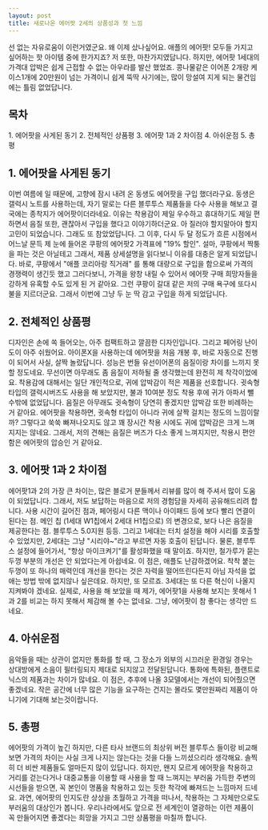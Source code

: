 ```yaml
---
layout: post
title: 새로나온 에어팟 2세의 상품성과 첫 느낌
---
```


선 없는 자유로움이 이런거였군요. 왜 이제 샀나싶어요.
애플의 에어팟! 모두들 가지고 싶어하는 핫 아이템 중에 한가지죠?
저 또한, 마찬가지였답니다. 하지만, 에어팟 1세대의 가격대 압박은 쉽게 근접할 수 없는 아우라를 발산 했었죠.
콩나물같은 이어폰 2개랑 케이스1개에 20만원이 넘는 가격이니 쉽게 뚝딱 사기에는, 많이 망설여 지게 되는 물건임에는 틀림 없었답니다.

<h2>목차</h2>
1. 에어팟을 사게된 동기
2. 전체적인 상품평
3. 에어팟 1과 2 차이점
4. 아쉬운점
5. 총평



<h2>1. 에어팟을 사게된 동기</h2>
이번 여름에 일 때문에, 고향에 잠시 내려 온 동생도 에어팟을 구입 했더라구요.
동생은 갤럭시 노트를 사용하는데, 자기 말로는 다른 블루투스 제품들을 다수 사용을 해보고 결국에는 종착지가 에어팟이더라네요.
이유는 착용감이 제일 우수하고 휴대하기도 제일 편하면서 음질 또한, 괜찮아서 구입을 했다고 이야기하더군요.
아 질러야 할지말아야 할지 고민이 되었습니다.
그래도 또 참았었답니다.
그 이후, 다시 두 달 정도가 흐른 시점에서 어느날 문득 제 눈에 들어온 쿠팡의 에어팟2 가격표에 "19% 할인". 설마, 쿠팡에서 짝퉁을 파는 것은 아닐테고 그래서, 제품 상세설명을 읽다보니 이유를 대충은 알게 되었답니다.
바로, 쿠팡에서 "애플 코리아랑 직거래" 를 통해 대량으로 구입을 함으로써 가격의 경쟁력이 생긴듯 했고 그러다보니, 가격을 왕창 내릴 수 있어서 에어팟 구매 희망자들을 강하게 유혹할 수도 있게 된 거 같아요.
그런 쿠팡이 갈대 같은 저의 구매 욕구에 또다시 불을 지르더군요.
그래서 이번에 그냥 두 눈 딱 감고 구입을 하게 되었답니다.


<h2>2. 전체적인 상품평</h2>
디자인은 손에 쏙 들어오는, 아주 컴팩트하고 깔끔한 디자인입니다.
그리고 페어링 난이도이 아주 쉬웠어요. 아이폰X을 사용하는데 에어팟을 처음 개봉 후, 바로 자동으로 진행이 되어서 사실, 살짝 놀랐답니다.
성능은 번들 유선이어폰의 음질이랑 차이를 느끼지 못할 정도네요.
무선이면 아무래도 좀 음질이 저하될 줄 생각했는데 완전히 제 착각이었에요.
착용감에 대해서는 일단 개인적으로, 귀에 압박감이 적은 제품을 선호합니다.
귓속형 타입의 갤럭시버즈도 사용을 해 보았지만, 불과 10여분 정도 착용 후에 귀가 아파서 뺄 수밖에 없었답니다.
음질은 아무래도 귓속형이 당연히 좋겠지만 압박감 또한 비례하는 거 같아요. 
에어팟을 착용하면, 귓속형 타입이 아니라 귀에 살짝 걸치는 정도의 느낌이랄까? 그렇다고 쑥쑥 빠져나오지도 않고
꽤 장시간 착용 시에도 귀에 압박감은 크게 느껴지지는 않네요.
그래서, 저의 견해는 음질은 버즈가 다소 좋게 느껴지지만, 착용시 편안함은 에어팟의 압승인 거 같아요.



<h2>3. 에어팟 1과 2 차이점</h2>
에어팟1과 2의 가장 큰 차이는, 많은 블로거 분들께서 리뷰를 많이 해 주셔서 많이 도움이 되었답니다. 
그래서, 저도 보답하는 마음으로 저의 경험담을 자세히 공유해드리려 합니다.
사용 시간이 길어진 점과, 페어링시 다른 맥이나 아이패드 등에 보다 빨리 연결이 된다는 점.
메인 칩 (1세대 W1칩에서 2세대 H1칩으로) 의 변경으로, 보다 나은 음질을 제공한다는 점.
블루투스 5.0지원 등등.
그리고 1세대는 터치 설정을 해야 시리를 호출할 수 있었지만, 2세대는 그냥 "시리야~"라고 부르면 자동 호출이 된답니다.
물론, 블루투스 설정에 들어가서, "항상 마이크켜기"를 활성화했을 때 말이죠.
하지만, 철가루가 묻는 두껑 부분의 개선은 안 되었다는게 아쉽네요.
이 점은, 애플도 난감하겠어요. 착착 붙는 두껑이 또 하나의 매력인데 개선을 한다는 것은 자력을 떨어뜨린다든지 아님 자석을 없애는 방법 밖에 없지않나 싶은데요.
하지만, 또 모르죠. 3세대는 또 다른 혁신이 나올지 지켜봐야 겠네요.
실제로, 사용을 해 보았을 때 제가, 에어팟1을 사용해 보지는 못해서 1과 2를 비교는 하지 못해서 체감해 볼 수는 없네요.
그냥, 에어팟이 참 좋다는 생각만 드네요.



<h2>4. 아쉬운점</h2>
음악들을 때는 상관이 없지만 통화를 할 때, 그 장소가 외부의 시끄러운 환경일 경우는 상대방에게 소음이 필터링되지 제대로 되지않고 전달된답니다.
통화에 특화된, 플랜트로닉스의 제품과는 차이가 많네요.
이 점은, 추후에 나올 3모델에서는 개선이 되어줬으면 좋겠네요.
작은 공간에 너무 많은 기능을 요구하는 건지는 몰라도 몇만원짜리 제품이 아니기에 기대해 보는것이랍니다.



<h2>5. 총평</h2>
에어팟의 가격이 높긴 하지만, 다른 타사 브랜드의 최상위 버전 블루투스 들이랑 비교해 보면 가격의 차이는 사실 크게 나지는 않는다는 것을 다들 느끼셨으리라 생각해요.
솔찍히 더 비싼 제품들도 얼마든지 많이 있답니다. 
하지만, 왠지 모르게 에어팟을 착용하고 거리를 걷는다거나 대중교통을 이용할 때 사용을 할 때 느껴지는 부러움 가득한 주변의 시선들을 받으면, 꼭 본인이 명품을 착용하고 있는 듯한 착각에 빠져드는 느낌마저 드네요.
과연, 에어팟의 인지도란 상상을 초월하고 가격을 떠나서, 착용하는 그 자체만으로도 부러움의 대상인가 봅니다.
우리나라에서도 앞으로 전 세계인이 열광하는 이런 제품이 꼭 만들어지면 좋겠다는 희망을 가지고 그만 상품평을 마칠까 합니다.